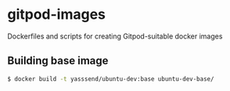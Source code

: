 # gitpod-images

Dockerfiles and scripts for creating Gitpod-suitable docker images


## Building base image

```bash
$ docker build -t yasssend/ubuntu-dev:base ubuntu-dev-base/
```
